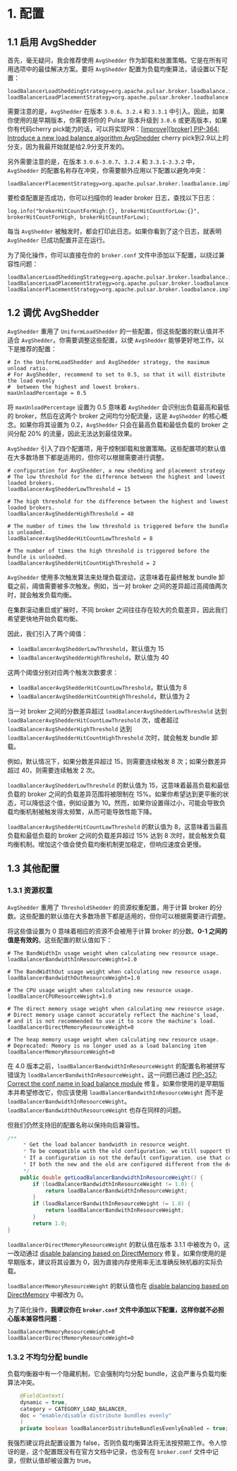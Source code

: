 # 1. 配置

## 1.1 启用 AvgShedder

首先，毫无疑问，我会推荐使用 `AvgShedder` 作为卸载和放置策略。它是在所有可用选项中的最佳解决方案。要将 `AvgShedder` 配置为负载均衡算法，请设置以下配置：

```
loadBalancerLoadSheddingStrategy=org.apache.pulsar.broker.loadbalance.impl.AvgShedder
loadBalancerLoadPlacementStrategy=org.apache.pulsar.broker.loadbalance.impl.AvgShedder
```

需要注意的是，`AvgShedder` 在版本 `3.0.6`、`3.2.4` 和 `3.3.1` 中引入。因此，如果你使用的是早期版本，你需要将你的 Pulsar 版本升级到 `3.0.6` 或更高版本，如果你有代码cherry pick能力的话，可以将实现PR：[[improve][broker] PIP-364: Introduce a new load balance algorithm AvgShedder](https://github.com/apache/pulsar/pull/22949) cherry pick到2.9以上的分支，因为我最开始就是给2.9分支开发的。

另外需要注意的是，在版本 `3.0.6-3.0.7`、`3.2.4` 和 `3.3.1-3.3.2` 中，`AvgShedder` 的配置名称存在冲突，你需要额外应用以下配置以避免冲突：

```
loadBalancerPlacementStrategy=org.apache.pulsar.broker.loadbalance.impl.AvgShedder
```

要检查配置是否成功，你可以扫描你的 leader broker 日志，查找以下日志：

```
log.info("brokerHitCountForHigh:{}, brokerHitCountForLow:{}", brokerHitCountForHigh, brokerHitCountForLow);
```

每当 `AvgShedder` 被触发时，都会打印此日志。如果你看到了这个日志，就表明 `AvgShedder` 已成功配置并正在运行。

为了简化操作，你可以直接在你的 `broker.conf` 文件中添加以下配置，以绕过兼容性问题：

```
loadBalancerLoadSheddingStrategy=org.apache.pulsar.broker.loadbalance.impl.AvgShedder
loadBalancerLoadPlacementStrategy=org.apache.pulsar.broker.loadbalance.impl.AvgShedder
loadBalancerPlacementStrategy=org.apache.pulsar.broker.loadbalance.impl.AvgShedder
```

## 1.2 调优 AvgShedder

`AvgShedder` 重用了 `UniformLoadShedder` 的一些配置，但这些配置的默认值并不适合 `AvgShedder`。你需要调整这些配置，以使 `AvgShedder` 能够更好地工作。以下是推荐的配置：

```
# In the UniformLoadShedder and AvgShedder strategy, the maximum unload ratio.
# For AvgShedder, recommend to set to 0.5, so that it will distribute the load evenly
#  between the highest and lowest brokers.
maxUnloadPercentage = 0.5
```

将 `maxUnloadPercentage` 设置为 0.5 意味着 `AvgShedder` 会识别出负载最高和最低的 broker，然后在这两个 broker 之间均匀分配流量，这是 `AvgShedder` 的核心概念。如果你将其设置为 0.2，`AvgShedder` 只会在最高负载和最低负载的 broker 之间分配 20% 的流量，因此无法达到最佳效果。

`AvgShedder` 引入了四个配置项，用于控制卸载和放置策略。这些配置项的默认值在大多数场景下都是适用的，但你可以根据需要进行调整。

```
# configuration for AvgShedder, a new shedding and placement strategy
# The low threshold for the difference between the highest and lowest loaded brokers.
loadBalancerAvgShedderLowThreshold = 15

# The high threshold for the difference between the highest and lowest loaded brokers.
loadBalancerAvgShedderHighThreshold = 40

# The number of times the low threshold is triggered before the bundle is unloaded.
loadBalancerAvgShedderHitCountLowThreshold = 8

# The number of times the high threshold is triggered before the bundle is unloaded.
loadBalancerAvgShedderHitCountHighThreshold = 2
```

`AvgShedder` 使用多次触发算法来处理负载波动，这意味着在最终触发 bundle 卸载之前，阈值需要被多次触发。例如，当一对 broker 之间的差异超过高阈值两次时，就会触发负载均衡。

在集群滚动重启或扩展时，不同 broker 之间往往存在较大的负载差异，因此我们希望更快地开始负载均衡。

因此，我们引入了两个阈值：

* `loadBalancerAvgShedderLowThreshold`，默认值为 15
* `loadBalancerAvgShedderHighThreshold`，默认值为 40

这两个阈值分别对应两个触发次数要求：

* `loadBalancerAvgShedderHitCountLowThreshold`，默认值为 8
* `loadBalancerAvgShedderHitCountHighThreshold`，默认值为 2

当一对 broker 之间的分数差异超过 `loadBalancerAvgShedderLowThreshold` 达到 `loadBalancerAvgShedderHitCountLowThreshold` 次，或者超过 `loadBalancerAvgShedderHighThreshold` 达到 `loadBalancerAvgShedderHitCountHighThreshold` 次时，就会触发 bundle 卸载。

例如，默认情况下，如果分数差异超过 15，则需要连续触发 8 次；如果分数差异超过 40，则需要连续触发 2 次。

`loadBalancerAvgShedderLowThreshold` 的默认值为 15，这意味着最高负载和最低负载的 broker 之间的负载差异范围将被限制在 15%。如果你希望达到更平衡的状态，可以降低这个值，例如设置为 10。然而，如果你设置得过小，可能会导致负载均衡机制被触发得太频繁，从而可能导致性能下降。

`loadBalancerAvgShedderHitCountLowThreshold` 的默认值为 8，这意味着当最高负载和最低负载的 broker 之间的负载差异超过 15% 达到 8 次时，就会触发负载均衡机制。增加这个值会使负载均衡机制更加稳定，但响应速度会更慢。

## 1.3 其他配置

### 1.3.1 资源权重

`AvgShedder` 重用了 `ThresholdShedder` 的资源权重配置，用于计算 broker 的分数。这些配置的默认值在大多数场景下都是适用的，但你可以根据需要进行调整。

将这些值设置为 0 意味着相应的资源不会被用于计算 broker 的分数。**0-1 之间的值是有效的**。这些配置的默认值如下：

```
# The BandWidthIn usage weight when calculating new resource usage.
loadBalancerBandwidthInResourceWeight=1.0

# The BandWidthOut usage weight when calculating new resource usage.
loadBalancerBandwidthOutResourceWeight=1.0

# The CPU usage weight when calculating new resource usage.
loadBalancerCPUResourceWeight=1.0

# The direct memory usage weight when calculating new resource usage.
# Direct memory usage cannot accurately reflect the machine's load,
# and it is not recommended to use it to score the machine's load.
loadBalancerDirectMemoryResourceWeight=0

# The heap memory usage weight when calculating new resource usage.
# Deprecated: Memory is no longer used as a load balancing item
loadBalancerMemoryResourceWeight=0
```

在 4.0 版本之前，`loadBalancerBandwidthInResourceWeight` 的配置名称被拼写错误为 `loadBalancerBandwithInResourceWeight`，这一问题已通过 [PIP-357: Correct the conf name in load balance module](https://github.com/apache/pulsar/pull/22824) 修复。如果你使用的是早期版本并希望修改它，你应该使用 `loadBalancerBandwithInResourceWeight` 而不是 `loadBalancerBandwidthInResourceWeight`。`loadBalancerBandwidthOutResourceWeight` 也存在同样的问题。

但我们仍然支持旧的配置名称以保持向后兼容性。

```java
/**
     * Get the load balancer bandwidth in resource weight.
     * To be compatible with the old configuration, we still support the old configuration.
     * If a configuration is not the default configuration, use that configuration.
     * If both the new and the old are configured different from the default value, use the new one.
     */
    public double getLoadBalancerBandwidthInResourceWeight() {
        if (loadBalancerBandwidthInResourceWeight != 1.0) {
            return loadBalancerBandwidthInResourceWeight;
        }
        if (loadBalancerBandwithInResourceWeight != 1.0) {
            return loadBalancerBandwithInResourceWeight;
        }
        return 1.0;
}
```

`loadBalancerDirectMemoryResourceWeight` 的默认值在版本 3.1.1 中被改为 0，这一改动通过 [disable balancing based on DirectMemory](https://github.com/apache/pulsar/pull/21168) 修复。如果你使用的是早期版本，建议将其设置为 0，因为直接内存使用率无法准确反映机器的实际负载。

`loadBalancerMemoryResourceWeight` 的默认值也在 [disable balancing based on DirectMemory](https://github.com/apache/pulsar/pull/21168) 中被改为 0。

为了简化操作，**我建议你在 `broker.conf` 文件中添加以下配置，这样你就不必担心版本兼容性问题**：

```
loadBalancerMemoryResourceWeight=0
loadBalancerDirectMemoryResourceWeight=0
```

### 1.3.2 不均匀分配 bundle

负载均衡器中有一个隐藏机制，它会强制均匀分配 bundle，这会严重与负载均衡算法冲突。

```java
    @FieldContext(
    dynamic = true,
    category = CATEGORY_LOAD_BALANCER,
    doc = "enable/disable distribute bundles evenly"
    )
    private boolean loadBalancerDistributeBundlesEvenlyEnabled = true;
```

我强烈建议将此配置设置为 false，否则负载均衡算法将无法按预期工作。令人惊讶的是，这个配置既没有在官方文档中记录，也没有在 `broker.conf` 文件中记录，但默认值却被设置为 true。
